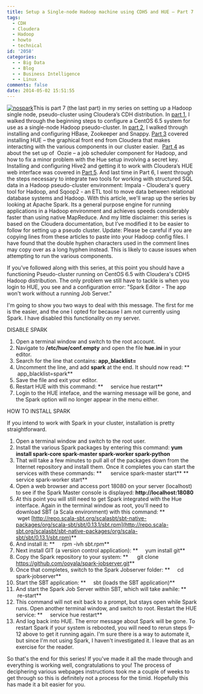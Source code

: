 ```yaml
---
title: Setup a Single-node Hadoop machine using CDH5 and HUE – Part 7
tags:
  - CDH
  - Cloudera
  - Hadoop
  - howto
  - technical
id: '2058'
categories:
  - - Big Data
  - - Blog
  - - Business Intelligence
  - - Linux
comments: false
date: 2014-05-02 15:51:55
---
```


[![nospark](http://edpflager.com/wp-content/uploads/2014/05/nospark.png)](http://edpflager.com/wp-content/uploads/2014/05/nospark.png)This is part 7 (the last part) in my series on setting up a Hadoop single node, pseudo-cluster using Cloudera’s CDH distribution. In [part 1](http://edpflager.com/?p=1945 "Setup a Single-node Hadoop machine using CDH5 and HUE – Part 1"), I walked through the beginning steps to configure a CentOS 6.5 system for use as a single-node Hadoop pseudo-cluster. In [part 2](http://edpflager.com/?p=1964 "Setup a Single-node Hadoop machine using CDH5 and HUE – Part 2"), I walked through installing and configuring HBase, Zookeeper and Snappy. [Part 3](http://edpflager.com/?p=1973 "Setup a Single-node Hadoop machine using CDH5 and HUE – Part 3") covered installing HUE – the graphical front end from Cloudera that makes interacting with the various components in our cluster easier.  [Part 4](http://edpflager.com/?p=1985 "Setup a Single-node Hadoop machine using CDH5 and HUE – Part 4") as about the set up of  Oozie – a job scheduler component for Hadoop, and how to fix a minor problem with the Hue setup involving a secret key. Installing and configuring Hive2 and getting it to work with Cloudera’s HUE web interface was covered in [Part 5](http://edpflager.com/?p=2003 "Setup a Single-node Hadoop machine using CDH5 and HUE – Part 5"). And last time in Part 6, I went through the steps necessary to integrate two tools for working with structured SQL data in a Hadoop pseudo-cluster environment: Impala - Cloudera's query tool for Hadoop, and Sqoop2 - an ETL tool to move data between relational database systems and Hadoop. With this article, we'll wrap up the series by looking at Apache Spark. Its a general purpose engine for running applications in a Hadoop environment and achieves speeds considerably faster than using native MapReduce. And my little disclaimer: this series is based on the Cloudera documentation, but I’ve modified it to be easier to follow for setting up a pseudo cluster. Update: Please be careful if you are copying lines from these articles to paste into your Hadoop config files. I have found that the double hyphen characters used in the comment lines may copy over as a long hyphen instead. This is likely to cause issues when attempting to run the various components.
<!-- more -->
If you've followed along with this series, at this point you should have a functioning Pseudo-cluster running on CentOS 6.5 with Cloudera's CDH5 Hadoop distribution. The only problem we still have to tackle is when you login to HUE, you see and a configuration error: "Spark Editor - The app won't work without a running Job Server."

I'm going to show you two ways to deal with this message. The first for me is the easier, and the one I opted for because I am not currently using Spark. I have disabled this functionality on my server.

DISABLE SPARK

1.  Open a terminal window and switch to the root account.
2.  Navigate to **/etc/hue/conf.empty** and open the file **hue.ini** in your editor.
3.  Search for the line that contains: **app\_blacklist=**
4.  Uncomment the line, and add **spark** at the end. It should now read: **       app\_blacklist=spark**
5.  Save the file and exit your editor.
6.  Restart HUE with this command: **     service hue restart**
7.  Login to the HUE inteface, and the warning message will be gone, and the Spark option will no longer appear in the menu either.

HOW TO INSTALL SPARK

If you intend to work with Spark in your cluster, installation is pretty straightforward.

1.  Open a terminal window and switch to the root user.
2.  Install the various Spark packages by entering this command: **yum install spark-core spark-master spark-worker spark-python**
3.  That will take a few minutes to pull all of the packages down from the Internet repository and install them. Once it completes you can start the services with these commands: **      service spark-master start** **      service spark-worker start**
4.  Open a web browser and access port 18080 on your server (localhost) to see if the Spark Master console is displayed: **http://localhost:18080**
5.  At this point you will still need to get Spark integrated with the Hue interface. Again in the terminal window as root, you'll need to download SBT (a Scala environment) with this command: **     wget [http://repo.scala-sbt.org/scalasbt/sbt-native-packages/org/scala-sbt/sbt/0.13.1/sbt.rpm](http://repo.scala-sbt.org/scalasbt/sbt-native-packages/org/scala-sbt/sbt/0.13.1/sbt.rpm)**
6.  And install it: **     rpm -ivh sbt.rpm**
7.  Next install GIT (a version control application): **     yum install git**
8.  Copy the Spark repository to your system: **      git clone https://github.com/ooyala/spark-jobserver.git**
9.  Once that completes, switch to the Spark Jobserver folder: **     cd spark-jobserver**
10.  Start the SBT application: **     sbt (loads the SBT application)**
11.  And start the Spark Job Server within SBT, which will take awhile: **     re-start**
12.  This command will not exit back to a prompt, but stays open while Spark runs. Open another terminal window, and switch to root. Restart the HUE service: **     service hue restart**
13.  And log back into HUE. The error message about Spark will be gone. To restart Spark if your system is rebooted, you will need to rerun steps 9-12 above to get it running again. I'm sure there is a way to automate it, but since I'm not using Spark, I haven't investigated it. I leave that as an exercise for the reader.

So that's the end for this series! If you've made it all the made through and everything is working well, congratulations to you! The process of deciphering various webpages instructions took me a couple of weeks to get through so this is definitely not a process for the timid. Hopefully this has made it a bit easier for you.